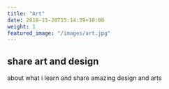 ```yaml
---
title: "Art"
date: 2018-11-28T15:14:39+10:00
weight: 1
featured_image: "/images/art.jpg"
---
```


## share art and design

about what i learn and share amazing design and arts
